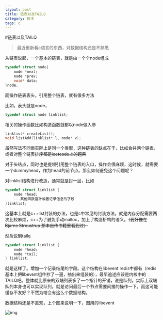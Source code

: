 ```yaml
---
layout: post
title: 链表以及TAILQ
category: 技术
tags: c
---
```


#链表以及TAILQ



> 最近重新看c语言的东西，对数据结构还是不熟悉

从链表说起，一个基本的链表，就是由一个个node组成

```c
typedef struct node{
	node *next;
	node *prev;
	void* data;
}node;
```



而操作链表表头，引用整个链表，就有很多方法

比如，表头就是node，

```C
typedef struct node linklist;
```

相关的操作函数比如构造函数就都以node做入参

```C
linklist* createList();
void listAdd(linklist* l, node* v);
```

虽然写法不同但实际上是同一个类型，这种链表的缺点在于，比如合并两个链表，或者对整个链表排序~~都是leetcode上的题目~~

对于头结点，同时也是提领引用整个链表的入口，操作会很麻烦，这时候，就需要一个dummyhead，作为head的前节点。那么如何避免这个问题呢？



对linklist结构进行改造，通常就是封一层，比如

```C
typedef struct linklist {
    node *head;
    ...其他函数指针或者记录信息的字段
}linklist;
```

这基本上就是c++list封装的办法，也是c中常见的封装方法。就是内存分配需要两次比较麻烦，c++为了避免手动malloc，加上了构造析构的语义。~~（我好像在Bjarne Stroustrup 那本自传书籍里看到过）~~



然后说到tailq

```c
typedef struct linklist {
    node *head;
    node *tail;
} linklist;
```

就是这样了。增加一个记录结尾的字段。这个结构在libevent redis中都有（redis基本上把libevent组件抄了一遍，抽出来组装的），最早追述应该是内核中的TAILQ吧。整体就比原来的双端列表多了一个指针的开销，说是队列，实际上双端队列本身也可以实现队列，就是访问最后一个节点需要间接的操作一下，而这可能缓存不友好？不然为啥会有这么个数据结构。



数据结构还是不直观，上个图来说明一下，图用的libevent



![img](https://wanghenshui.github.io/assets/cdac40bcbaca39f.webp)